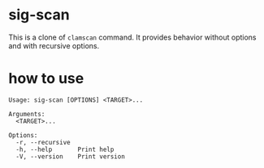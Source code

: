 # sig-scan
This is a clone of `clamscan` command.
It provides behavior without options and with recursive options.

# how to use
```
Usage: sig-scan [OPTIONS] <TARGET>...

Arguments:
  <TARGET>...

Options:
  -r, --recursive
  -h, --help       Print help
  -V, --version    Print version
```